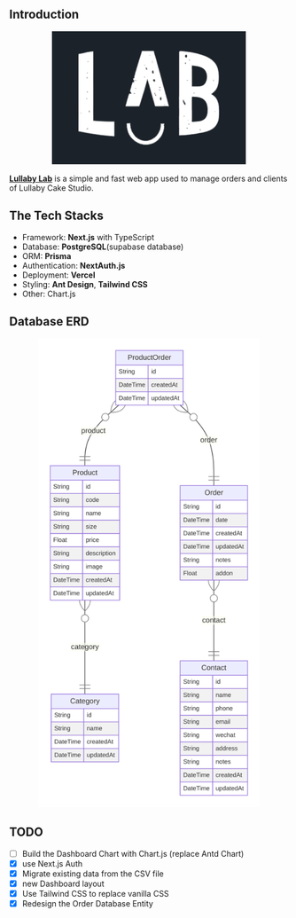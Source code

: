 ## Introduction

<p align="center">
  <img
    src="lullaby-lab-logo.png"
    alt="logo"
    width="350" />
</p>

**[Lullaby Lab](https://supa-woad.vercel.app)** is a simple and fast web app used to manage orders and clients of Lullaby Cake Studio.

## The Tech Stacks

- Framework: **Next.js** with TypeScript
- Database: **PostgreSQL**(supabase database)
- ORM: **Prisma**
- Authentication: **NextAuth.js**
- Deployment: **Vercel**
- Styling: **Ant Design**, **Tailwind CSS**
- Other: Chart.js

## Database ERD

<p align="center">
  <img
    src="public/prisma-erd.svg"
    width="400" />
</p>

## TODO

- [ ] Build the Dashboard Chart with Chart.js (replace Antd Chart)
- [x] use Next.js Auth
- [x] Migrate existing data from the CSV file
- [x] new Dashboard layout
- [x] Use Tailwind CSS to replace vanilla CSS
- [x] Redesign the Order Database Entity
